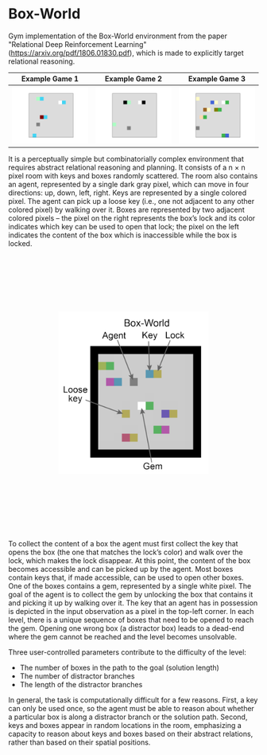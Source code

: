 # Box-World
Gym implementation of the Box-World environment from the paper "Relational Deep Reinforcement Learning" (https://arxiv.org/pdf/1806.01830.pdf), which is made to explicitly target relational reasoning.

| Example Game 1 | Example Game 2 | Example Game 3 |
| :---: | :---: | :---: 
| ![Game 1](/examples/round_1.gif?raw=true) | ![Game 2](/examples/round_2.gif?raw=true) | ![Game 3](/examples/round_0.gif?raw=true) |

It is a perceptually simple but combinatorially complex environment that requires abstract relational reasoning and planning. It consists of a n × n pixel room with keys and boxes randomly scattered. The room also contains an agent, represented by a single dark gray pixel, which can move in four directions: up, down, left, right. Keys are represented by a single colored pixel. The agent can pick up a loose key (i.e., one not adjacent to any other colored pixel) by walking over it. Boxes are represented by two adjacent colored pixels – the pixel on the right represents the box’s lock and its color indicates which key can be used to open that lock; the pixel on the left indicates the content of the box which is inaccessible while the box is locked.

<div style="padding:20%">
  <p align="center">
    <img src="/examples/box_world.png?raw=true">
  </p>
  <p align="center" id="topologyMask">
  </p>
</div>

To collect the content of a box the agent must first collect the key that opens the box (the one that matches the lock’s color) and walk over the lock, which makes the lock disappear. At this point, the content of the box becomes accessible and can be picked up by the agent. Most boxes contain keys that, if made accessible, can be used to open other boxes. One of the boxes contains a gem, represented by a single white pixel. The goal of the agent is to collect the gem by unlocking the box that contains it and picking it up by walking over it. The key that an agent has in possession is depicted in the input observation as a pixel in the top-left corner. In each level, there is a unique sequence of boxes that need to be opened to reach the gem. Opening one wrong box (a distractor box) leads to a dead-end where the gem cannot be reached and the level becomes unsolvable.

Three user-controlled parameters contribute to the difficulty of the level:
 - The number of boxes in the path to the goal (solution length) 
 - The number of distractor branches 
 - The length of the distractor branches

In general, the task is computationally difficult for a few reasons. First, a key can only be used once, so the agent must be able to reason about whether a particular box is along a distractor branch or the solution path. Second, keys and boxes appear in random locations in the room, emphasizing a capacity to reason about keys and boxes based on their abstract relations, rather than based on their spatial positions.
